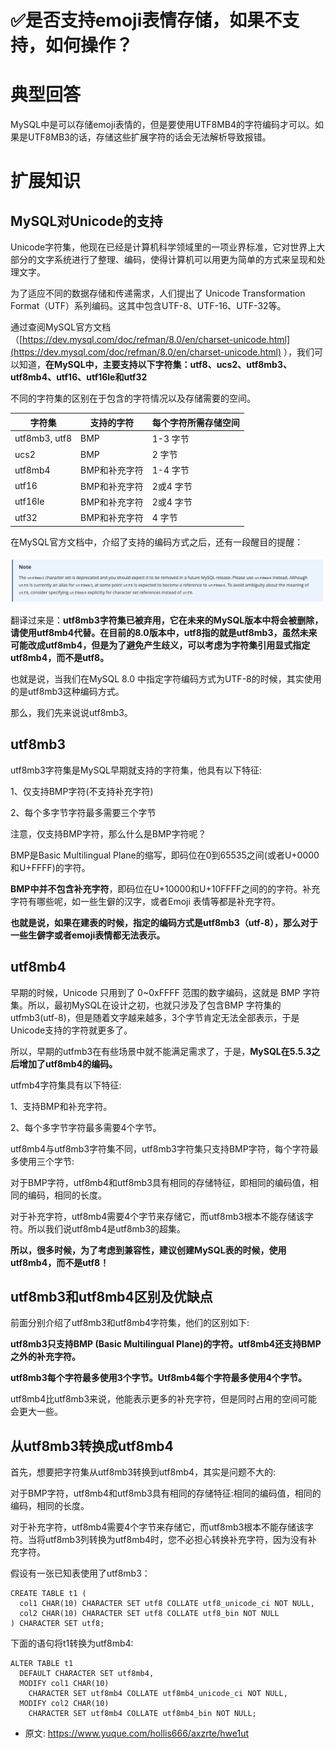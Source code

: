 # ✅是否支持emoji表情存储，如果不支持，如何操作？
<!--page header-->

<a name="c73b3"></a>
# 典型回答

MySQL中是可以存储emoji表情的，但是要使用UTF8MB4的字符编码才可以。如果是UTF8MB3的话，存储这些扩展字符的话会无法解析导致报错。

<a name="fuV5d"></a>
# 扩展知识

<a name="QoDu9"></a>
## MySQL对Unicode的支持

Unicode字符集，他现在已经是计算机科学领域里的一项业界标准，它对世界上大部分的文字系统进行了整理、编码，使得计算机可以用更为简单的方式来呈现和处理文字。

为了适应不同的数据存储和传递需求，人们提出了 Unicode Transformation Format（UTF）系列编码。这其中包含UTF-8、UTF-16、UTF-32等。

通过查阅MySQL官方文档（[https://dev.mysql.com/doc/refman/8.0/en/charset-unicode.html](https://dev.mysql.com/doc/refman/8.0/en/charset-unicode.html) ），我们可以知道，**在MySQL中，主要支持以下字符集：utf8、ucs2、utf8mb3、utf8mb4、utf16、utf16le和utf32**

不同的字符集的区别在于包含的字符情况以及存储需要的空间。

| 字符集 | 支持的字符 | 每个字符所需存储空间 |
| --- | --- | --- |
| utf8mb3, utf8 | BMP | 1-3 字节 |
| ucs2 | BMP | 2 字节 |
| utf8mb4 | BMP和补充字符 | 1-4 字节 |
| utf16 | BMP和补充字符 | 2或4 字节 |
| utf16le | BMP和补充字符 | 2或4 字节 |
| utf32 | BMP和补充字符 | 4 字节 |


在MySQL官方文档中，介绍了支持的编码方式之后，还有一段醒目的提醒：

![](./img/BidSyTCP5QFq1JIO/16205427559305-930470.jpg)

翻译过来是：**utf8mb3字符集已被弃用，它在未来的MySQL版本中将会被删除，请使用utf8mb4代替。在目前的8.0版本中，utf8指的就是utf8mb3，虽然未来可能改成utf8mb4，但是为了避免产生歧义，可以考虑为字符集引用显式指定utf8mb4，而不是utf8。**

也就是说，当我们在MySQL 8.0 中指定字符编码方式为UTF-8的时候，其实使用的是utf8mb3这种编码方式。

那么，我们先来说说utf8mb3。

<a name="EzCT9"></a>
## utf8mb3

utf8mb3字符集是MySQL早期就支持的字符集，他具有以下特征:

1、仅支持BMP字符(不支持补充字符)

2、每个多字节字符最多需要三个字节

注意，仅支持BMP字符，那么什么是BMP字符呢？

BMP是Basic Multilingual Plane的缩写，即码位在0到65535之间(或者U+0000和U+FFFF)的字符。

**BMP中并不包含补充字符**，即码位在U+10000和U+10FFFF之间的的字符。补充字符有哪些呢，如一些生僻的汉字，或者Emoji 表情等都是补充字符。

**也就是说，如果在建表的时候，指定的编码方式是utf8mb3（utf-8），那么对于一些生僻字或者emoji表情都无法表示。**

<a name="gBCF9"></a>
## utf8mb4

早期的时候，Unicode 只用到了 0~0xFFFF 范围的数字编码，这就是 BMP 字符集。所以，最初MySQL在设计之初，也就只涉及了包含BMP 字符集的utfmb3(utf-8)，但是随着文字越来越多，3个字节肯定无法全部表示，于是Unicode支持的字符就更多了。

所以，早期的utfmb3在有些场景中就不能满足需求了，于是，**MySQL在5.5.3之后增加了utf8mb4的编码。**

utfmb4字符集具有以下特征:

1、支持BMP和补充字符。

2、每个多字节字符最多需要4个字节。

utf8mb4与utf8mb3字符集不同，utf8mb3字符集只支持BMP字符，每个字符最多使用三个字节:

对于BMP字符，utf8mb4和utf8mb3具有相同的存储特征，即相同的编码值，相同的编码，相同的长度。

对于补充字符，utf8mb4需要4个字节来存储它，而utf8mb3根本不能存储该字符。所以我们说utf8mb4是utf8mb3的超集。

**所以，很多时候，为了考虑到兼容性，建议创建MySQL表的时候，使用utf8mb4，而不是utf8！**

<a name="Wm0W5"></a>
## utf8mb3和utf8mb4区别及优缺点

前面分别介绍了utf8mb3和utf8mb4字符集，他们的区别如下:

**utf8mb3只支持BMP (Basic Multilingual Plane)的字符。utf8mb4还支持BMP之外的补充字符。**

**utf8mb3每个字符最多使用3个字节。Utf8mb4每个字符最多使用4个字节。**

utf8mb4比utf8mb3来说，他能表示更多的补充字符，但是同时占用的空间可能会更大一些。

<a name="URZF4"></a>
## 从utf8mb3转换成utf8mb4

首先，想要把字符集从utf8mb3转换到utf8mb4，其实是问题不大的:

对于BMP字符，utf8mb4和utf8mb3具有相同的存储特征:相同的编码值，相同的编码，相同的长度。

对于补充字符，utf8mb4需要4个字节来存储它，而utf8mb3根本不能存储该字符。当将utf8mb3列转换为utf8mb4时，您不必担心转换补充字符，因为没有补充字符。

假设有一张已知表使用了utf8mb3：

```
CREATE TABLE t1 (
  col1 CHAR(10) CHARACTER SET utf8 COLLATE utf8_unicode_ci NOT NULL,
  col2 CHAR(10) CHARACTER SET utf8 COLLATE utf8_bin NOT NULL
) CHARACTER SET utf8;
```

下面的语句将t1转换为utf8mb4:

```
ALTER TABLE t1
  DEFAULT CHARACTER SET utf8mb4,
  MODIFY col1 CHAR(10)
    CHARACTER SET utf8mb4 COLLATE utf8mb4_unicode_ci NOT NULL,
  MODIFY col2 CHAR(10)
    CHARACTER SET utf8mb4 COLLATE utf8mb4_bin NOT NULL;
```




<!--page footer-->
- 原文: <https://www.yuque.com/hollis666/axzrte/hwe1ut>